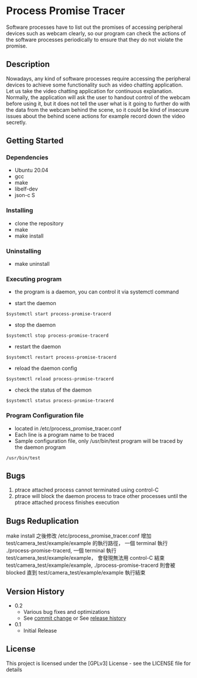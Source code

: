 # Process Promise Tracer

Software processes have to list out the promises of accessing peripheral devices such as webcam clearly, so our program can check the actions of the
software processes periodically to ensure that they do not violate the promise.

## Description

Nowadays, any kind of software processes require accessing the peripheral devices to achieve some functionality such as video chatting application.
Let us take the video chatting application for continuous explanation. Normally, the application will ask the user to handout control of the webcam
before using it, but it does not tell the user what is it going to further do with the data from the webcam behind the scene, so it could be kind of
insecure issues about the behind scene actions for example record down the video secretly.

## Getting Started

### Dependencies

* Ubuntu 20.04
* gcc
* make
* libelf-dev
* json-c
S
### Installing

* clone the repository
* make
* make install

### Uninstalling

* make uninstall

### Executing program

* the program is a daemon, you can control it via systemctl command

* start the daemon
```
$systemctl start process-promise-tracerd
```

* stop the daemon
```
$systemctl stop process-promise-tracerd
```

* restart the daemon
```
$systemctl restart process-promise-tracerd
```

* reload the daemon config
```
$systemctl reload process-promise-tracerd
```

* check the status of the daemon
```
$systemctl status process-promise-tracerd
```

### Program Configuration file
* located in /etc/process_promise_tracer.conf
* Each line is a program name to be traced
* Sample configuration file, only /usr/bin/test program will be traced by the daemon program
```
/usr/bin/test
```

## Bugs

1. ptrace attached process cannot terminated using control-C
2. ptrace will block the daemon process to trace other processes until the ptrace attached process finishes execution

## Bugs Reduplication

make install 之後修改 /etc/process_promise_tracer.conf 增加 test/camera_test/example/example 的執行路徑， 一個 terminal 執行 ./process-promise-tracerd, 一個 terminal 執行 test/camera_test/example/example，
會發現無法用 control-C 結束 test/camera_test/example/example, ./process-promise-tracerd 則會被 blocked 直到 test/camera_test/example/example 執行結束

## Version History

* 0.2
    * Various bug fixes and optimizations
    * See [commit change]() or See [release history]()
* 0.1
    * Initial Release

## License

This project is licensed under the [GPLv3] License - see the LICENSE file for details
